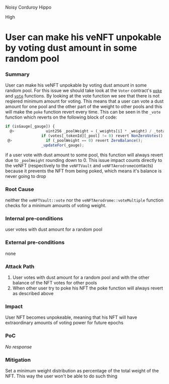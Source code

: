 Noisy Corduroy Hippo

High

# User can make his veNFT unpokable by voting dust amount in some random pool

### Summary

User can make his veNFT unpokable by voting dust amount in some random pool. For this issue we should take look at the `Voter` contract's [`poke`](https://github.com/sherlock-audit/2024-11-debita-finance-v3/blob/main/Debita-V3-Contracts/lib/contracts/contracts/Voter.sol#L194-L231) and [`vote`](https://github.com/sherlock-audit/2024-11-debita-finance-v3/blob/main/Debita-V3-Contracts/lib/contracts/contracts/Voter.sol#L251-L267) functions. By looking at the vote function we see that there is not reqiered minimum amount for voting. This means that a user can vote a dust amount for one pool and the other part of the weight to other pools and this will make the `poke` function revert every time. This can be seen in the `_vote` function which reverts on the following block of code:
```javascript
if (isGauge[_gauge]) {
  @>              uint256 _poolWeight = (_weights[i] * _weight) / _totalVoteWeight;
                if (votes[_tokenId][_pool] != 0) revert NonZeroVotes();
 @>               if (_poolWeight == 0) revert ZeroBalance();
                _updateFor(_gauge);

```
if a user vote with dust amount to some pool, this function will always revert due to `_poolWeight` rounding down to 0. This issue impact counts directly to the veNFT (respectively to the `veNFTVault` and `veNFTAerodrome`contacts) because it prevents the NFT from being poked, which means it's balance is never going to drop

### Root Cause

neither the `veNFTVault::vote` nor the `veNFTAerodrome::voteMultiple` function checks for a minimum amounts of voting weight.

### Internal pre-conditions

user votes with dust amount for a random pool

### External pre-conditions

none

### Attack Path

1. User votes with dust amount for a random pool and with the other balance of the NFT votes for other pools 
2. When other user try to poke his NFT the poke function will always revert as described above

### Impact

User NFT becomes unpokeable, meaning that his NFT will have extraordinary amounts of voting power for future epochs 

### PoC

_No response_

### Mitigation

Set a minimum weight distribution as percentage of the total weight of the NFT. This way the user won't be able to do such thing